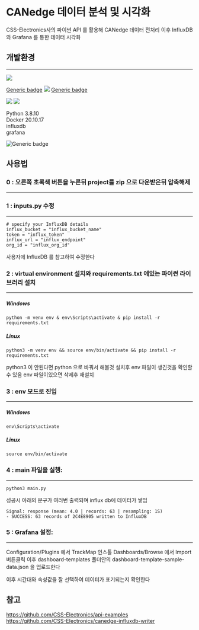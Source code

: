 # CANedge 데이터 분석 및 시각화

CSS-Electronics사의 파이썬 API 를 활용해 CANedge 데이터 전처리
이후 InfluxDB 와 Grafana 를 통한 데이터 시각화

## 개발환경

---

<img src="https://img.shields.io/badge/Python-3776AB?style=flat&logo=Pythont&logoColor=white"/>

[Generic badge](https://img.shields.io/badge/version-3.8.10-green.svg)
<img src="https://img.shields.io/badge/Docker-2496ED?style=flat&logo=Docker&logoColor=white"/>
[Generic badge](https://img.shields.io/badge/version-20.10.17-green.svg)

<img src="https://img.shields.io/badge/InfluxDB-22ADF6?style=flat&logo=InfluxDB&logoColor=white"/>
<img src="https://img.shields.io/badge/Grafana-F46800?style=flat&logo=Grafana&logoColor=white"/>

Python 3.8.10  
Docker 20.10.17  
influxdb  
grafana

![Generic badge](https://img.shields.io/badge/version-3.8.10-green.svg)

## 사용법

### 0 : 오른쪽 초록색 버튼을 누른뒤 project를 zip 으로 다운받은뒤 압축해제

---

### 1 : inputs.py 수정

---

```
# specify your InfluxDB details
influx_bucket = "influx_bucket_name"
token = "influx_token"
influx_url = "influx_endpoint"
org_id = "influx_org_id"
```

사용자에 InfluxDB 를 참고하여 수정한다

### 2 : virtual environment 설치와 requirements.txt 에있는 파이썬 라이브러리 설치

---

##### Windows

```
python -m venv env & env\Scripts\activate & pip install -r requirements.txt

```

##### Linux

```
python3 -m venv env && source env/bin/activate && pip install -r requirements.txt

```

python3 이 안된다면 python 으로 바꿔서 해볼것
설치후 env 파일이 생긴것을 확인할수 있음 env 파일이있으면 삭제후 재설치

### 3 : env 모드로 진입

---

##### Windows

```
env\Scripts\activate

```

##### Linux

```
source env/bin/activate

```

### 4 : main 파일을 실행:

---

```
python3 main.py

```

성공시 아래의 문구가 여러번 출력되며 influx db에 데이터가 쌓임

```
Signal: response (mean: 4.0 | records: 63 | resampling: 1S)
- SUCCESS: 63 records of 2C4E8905 written to InfluxDB
```

### 5 : Grafana 설정:

---

Configuration/Plugins 에서 TrackMap 인스톨
Dashboards/Browse 에서 Import 버튼클릭 이후 dashboard-templates 폴더안의 dashboard-template-sample-data.json 을 업로드한다

이후 시간대와 속성값을 잘 선택하여 데이터가 표기되는지 확인한다

<!-- ## 실행방법

---

```
/home/test/api-examples/ canedge-influxdb-writer-master

안의 inputs.py 의 DBC 와 MF4 파일을 원하는대로 수정한뒤

linux 는 source env/bin/activate 로
 virtual environment 에 진입한뒤
 python3 main.py 로 데이터 전송


``` -->

## 참고

https://github.com/CSS-Electronics/api-examples  
https://github.com/CSS-Electronics/canedge-influxdb-writer
